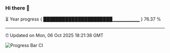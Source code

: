 ### Hi there 👋

⏳ Year progress { ██████████████████████▁▁▁▁▁▁▁▁ } 76.37 %

---

⏰ Updated on Mon, 06 Oct 2025 18:21:38 GMT

![Progress Bar CI](https://github.com/liununu/liununu/workflows/Progress%20Bar%20CI/badge.svg)
